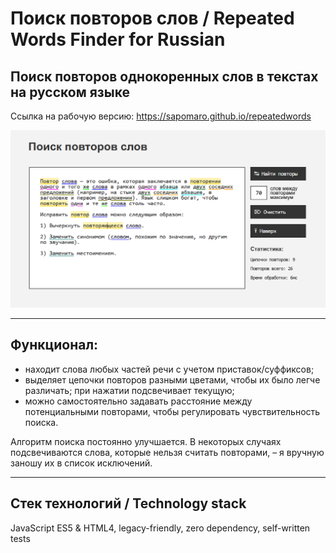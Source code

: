 # Поиск повторов слов / Repeated Words Finder for Russian

## Поиск повторов однокоренных слов в текстах на русском языке

Ссылка на рабочую версию: https://sapomaro.github.io/repeatedwords

![App overview](docs/screenshot1.png)

---

## Функционал:
- находит слова любых частей речи с учетом приставок/суффиксов;
- выделяет цепочки повторов разными цветами, чтобы их было легче различать; при нажатии подсвечивает текущую;
- можно самостоятельно задавать расстояние между потенциальными повторами, чтобы регулировать чувствительность поиска.

Алгоритм поиска постоянно улучшается. В некоторых случаях подсвечиваются слова, которые нельзя считать повторами, – я вручную заношу их в список исключений.

---

## Стек технологий / Technology stack

JavaScript ES5 & HTML4, legacy-friendly, zero dependency, self-written tests
